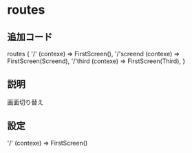 # routes

## 追加コード

routes
{
    '/' (contexe) => FirstScreen(),
    '/'screend (contexe) => FirstScreen(Screend),
    '/'third (contexe) => FirstScreen(Third),
}

## 説明

画面切り替え

## 設定

'/' (contexe) => FirstScreen()